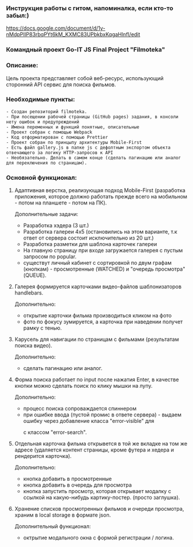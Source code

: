 ### Инструкция работы с гитом, напоминалка, если кто-то забыл:)
https://docs.google.com/document/d/1y-nMdpPIIP83rbqPYt6kM_KXMC83UPbkbxKqgaHlnfI/edit

### Командный проект Go-IT JS Final Project "Filmoteka"

### Описание: 
Цель проекта представляет собой веб-ресурс, использующий сторонний API сервис для поиска фильмов.

### Необходимые пункты:
    - Создан репозиторий filmoteka. 
    - При посещении рабочей страницы (GitHub pages) задания, в консоли нету ошибок и предупреждений
    - Имена переменных и функций понятные, описательные
    - Проект собран с помощью Webpack
    - Код отформатирован с помощью Prettier
    - Проект собран по принцыпу архитектуры Mobile-First
    - Есть файл gallery.js в папке js с дефолтным экспортом объекта отвечающего за логику HTTP-запросов к API
    - Необязательно. Делать в самом конце (сделать пагинацию или аналог для переключения по страницам).



### Основной функционал:
1. Адаптивная верстка, реализующая подход Mobile-First (разработка приложения, которое должно работать прежде всего на мобильном - потом на планшете - потом на ПК).

    Дополнительные задачи:
    - Разработка хэдера (3 шт.)
    - Разработка галереи 4х5 (остановились на этом варианте, т.к ответ от сервера состоит исключительно из 20 шт.)
    - Разработка разметки для шаблона карточек галереи
    - На главную страницу при входе загружается галерея с пустым запросом по popular.
    - существут личный кабинет с сортировкой по двум графам (кнопкам) - просмотренные (WATCHED) и "очередь просмотра" (QUEUE).

2. Галерея формируется карточками видео-файлов шаблонизаторов handlebars.

    Дополнительно:
    - открытие карточки фильма производиться кликом на фото
    - фото по фокусу зумируется, а карточка при наведении получет рамку с тенью.

3. Карусель для навигации по страницам с фильмами (результатам поиска видео). 

    Дополнительно:
    - сделать пагинацию или аналог.

4. Форма поиска работает по input после нажатия Enter, в качестве кнопки можно сделать поиск по клику мышки на лупу.

    Дополнительно:
    - процесс поиска сопроваждается спиннером
    - при ошибке ввода (пустой промис в ответе сервера) - выдаем ошибку через добавление класса "error-visible" для <p/> с классом "error-search". 

5. Отдельная карточка фильма открывется в той же вкладке на том же адресе (удаляется контент страницы, кроме футера и хедера и рендерится карточка).

    Дополнительно:
    - кнопка добавить в просмотренные
    - кнопка добавить в очередь для просмотра
    - кнопка запустить просмотр, которая открывает модалку с ссылкой на какую-нибудь картику-постер. (просто заглушка).

6. Хранение списков просмотренных фильмов и очереди просмотра, храним в local storage в формате json.

    Дополнительный функционал:
    - октрытие модального окна с формой регистрации / логина.